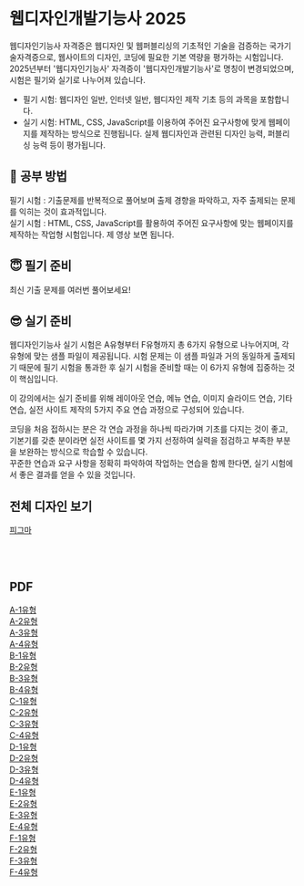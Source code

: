 # 웹디자인개발기능사 2025

웹디자인기능사 자격증은 웹디자인 및 웹퍼블리싱의 기초적인 기술을 검증하는 국가기술자격증으로, 웹사이트의 디자인, 코딩에 필요한 기본 역량을 평가하는 시험입니다.
2025년부터 '웹디자인기능사' 자격증이 '웹디자인개발기능사'로 명칭이 변경되었으며, 시험은 필기와 실기로 나누어져 있습니다.

- 필기 시험: 웹디자인 일반, 인터넷 일반, 웹디자인 제작 기초 등의 과목을 포함합니다.
- 실기 시험: HTML, CSS, JavaScript를 이용하여 주어진 요구사항에 맞게 웹페이지를 제작하는 방식으로 진행됩니다. 실제 웹디자인과 관련된 디자인 능력, 퍼블리싱 능력 등이 평가됩니다.

## 📕 공부 방법
필기 시험 : 기출문제를 반복적으로 풀어보며 출제 경향을 파악하고, 자주 출제되는 문제를 익히는 것이 효과적입니다.   
실기 시험 : HTML, CSS, JavaScript를 활용하여 주어진 요구사항에 맞는 웹페이지를 제작하는 작업형 시험입니다. 제 영상 보면 됩니다.   

## 😇 필기 준비
최신 기출 문제를 여러번 풀어보세요!

## 😎 실기 준비
웹디자인기능사 실기 시험은 A유형부터 F유형까지 총 6가지 유형으로 나누어지며, 각 유형에 맞는 샘플 파일이 제공됩니다. 시험 문제는 이 샘플 파일과 거의 동일하게 출제되기 때문에 필기 시험을 통과한 후 실기 시험을 준비할 때는 이 6가지 유형에 집중하는 것이 핵심입니다.       

이 강의에서는 실기 준비를 위해 레이아웃 연습, 메뉴 연습, 이미지 슬라이드 연습, 기타 연습, 실전 사이트 제작의 5가지 주요 연습 과정으로 구성되어 있습니다.     

코딩을 처음 접하시는 분은 각 연습 과정을 하나씩 따라가며 기초를 다지는 것이 좋고, 
기본기를 갖춘 분이라면 실전 사이트를 몇 가지 선정하여 실력을 점검하고 부족한 부분을 보완하는 방식으로 학습할 수 있습니다.    
꾸준한 연습과 요구 사항을 정확히 파악하여 작업하는 연습을 함께 한다면, 실기 시험에서 좋은 결과를 얻을 수 있을 것입니다.    

## 전체 디자인 보기
[피그마](https://www.figma.com/design/8onnvYgsYVksIZrIn5RI5g/%EC%9B%B9%EB%94%94%EC%9E%90%EC%9D%B8%EA%B0%9C%EB%B0%9C%EA%B8%B0%EB%8A%A5%EC%82%AC-2025?node-id=0-1&t=0FT1lSJsRIIUnzff-1)

<br><br>
## PDF 
[A-1유형](https://websseu.github.io/webdesign2025/pdf/A-1.pdf)    
[A-2유형](https://websseu.github.io/webdesign2025/pdf/A-2.pdf)   
[A-3유형](https://websseu.github.io/webdesign2025/pdf/A-3.pdf)   
[A-4유형](https://websseu.github.io/webdesign2025/pdf/A-4.pdf)   
[B-1유형](https://websseu.github.io/webdesign2025/pdf/B-1.pdf)   
[B-2유형](https://websseu.github.io/webdesign2025/pdf/B-2.pdf)   
[B-3유형](https://websseu.github.io/webdesign2025/pdf/B-3.pdf)   
[B-4유형](https://websseu.github.io/webdesign2025/pdf/B-4.pdf)   
[C-1유형](https://websseu.github.io/webdesign2025/pdf/C-1.pdf)   
[C-2유형](https://websseu.github.io/webdesign2025/pdf/C-2.pdf)   
[C-3유형](https://websseu.github.io/webdesign2025/pdf/C-3.pdf)   
[C-4유형](https://websseu.github.io/webdesign2025/pdf/C-4.pdf)   
[D-1유형](https://websseu.github.io/webdesign2025/pdf/D-1.pdf)   
[D-2유형](https://websseu.github.io/webdesign2025/pdf/D-2.pdf)   
[D-3유형](https://websseu.github.io/webdesign2025/pdf/D-3.pdf)   
[D-4유형](https://websseu.github.io/webdesign2025/pdf/D-4.pdf)   
[E-1유형](https://websseu.github.io/webdesign2025/pdf/E-1.pdf)   
[E-2유형](https://websseu.github.io/webdesign2025/pdf/E-2.pdf)   
[E-3유형](https://websseu.github.io/webdesign2025/pdf/E-3.pdf)   
[E-4유형](https://websseu.github.io/webdesign2025/pdf/E-4.pdf)   
[F-1유형](https://websseu.github.io/webdesign2025/pdf/F-1.pdf)   
[F-2유형](https://websseu.github.io/webdesign2025/pdf/F-2.pdf)    
[F-3유형](https://websseu.github.io/webdesign2025/pdf/F-3.pdf)   
[F-4유형](https://websseu.github.io/webdesign2025/pdf/F-4.pdf)     
